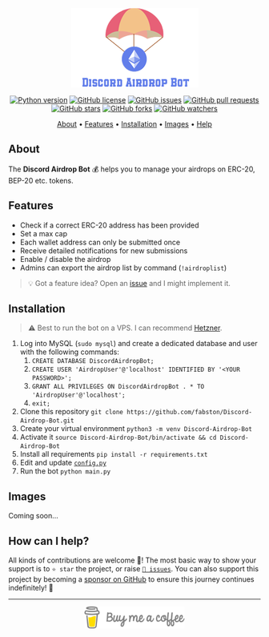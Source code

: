 <p align="center"><a href="https://github.com/fabston/Discord-Airdrop-Bot" target="_blank"><img src="https://github.com/fabston/Discord-Airdrop-Bot/blob/main/assets/logo.png?raw=true"></a></p>

<p align="center">
    <a href="https://www.python.org/downloads/release/python-380/"><img src="https://img.shields.io/badge/python-3.8-blue.svg?style=plastic" alt="Python version"></a>
    <a href="https://github.com/fabston/Discord-Airdrop-Bot/blob/master/LICENSE"><img src="https://img.shields.io/github/license/fabston/Discord-Airdrop-Bot?style=plastic" alt="GitHub license"></a>
    <a href="https://github.com/fabston/Discord-Airdrop-Bot/issues"><img src="https://img.shields.io/github/issues/fabston/Discord-Airdrop-Bot?style=plastic" alt="GitHub issues"></a>
    <a href="https://github.com/fabston/Discord-Airdrop-Bot/pulls"><img src="https://img.shields.io/github/issues-pr/fabston/Discord-Airdrop-Bot?style=plastic" alt="GitHub pull requests"></a>
    <br /><a href="https://github.com/fabston/Discord-Airdrop-Bot/stargazers"><img src="https://img.shields.io/github/stars/fabston/Discord-Airdrop-Bot?style=social" alt="GitHub stars"></a>
    <a href="https://github.com/fabston/Discord-Airdrop-Bot/network/members"><img src="https://img.shields.io/github/forks/fabston/Discord-Airdrop-Bot?style=social" alt="GitHub forks"></a>
    <a href="https://github.com/fabston/Discord-Airdrop-Bot/watchers"><img src="https://img.shields.io/github/watchers/fabston/Discord-Airdrop-Bot?style=social" alt="GitHub watchers"></a>
</p>

<p align="center">
  <a href="#about">About</a>
  •
  <a href="#features">Features</a>
  •
  <a href="#installation">Installation</a>
  •
  <a href="#images">Images</a>
  •
  <a href="#how-can-i-help">Help</a>
</p>

## About
The **Discord Airdrop Bot** 💰 helps you to manage your airdrops on ERC-20, BEP-20 etc. tokens.


## Features
- Check if a correct ERC-20 address has been provided
- Set a max cap
- Each wallet address can only be submitted once
- Receive detailed notifications for new submissions
- Enable / disable the airdrop
- Admins can export the airdrop list by command (`!airdroplist`)

> 💡 Got a feature idea? Open an [issue](https://github.com/fabston/Discord-Airdrop-Bot/issues/new?assignees=&labels=enhancement&template=feature-request---.md) and I might implement it.


## Installation
> ⚠️ Best to run the bot on a VPS. I can recommend [Hetzner](https://fabston.dev/hetzner).
1. Log into MySQL (`sudo mysql`) and create a dedicated database and user with the following commands:
   1. `CREATE DATABASE DiscordAirdropBot;`
   1. `CREATE USER 'AirdropUser'@'localhost' IDENTIFIED BY '<YOUR PASSWORD>';`
   1. `GRANT ALL PRIVILEGES ON DiscordAirdropBot . * TO 'AirdropUser'@'localhost';`
   1. `exit;`
1. Clone this repository `git clone https://github.com/fabston/Discord-Airdrop-Bot.git`
1. Create your virtual environment `python3 -m venv Discord-Airdrop-Bot`
1. Activate it `source Discord-Airdrop-Bot/bin/activate && cd Discord-Airdrop-Bot`
1. Install all requirements `pip install -r requirements.txt`
1. Edit and update [`config.py`](https://github.com/fabston/Discord-Airdrop-Bot/blob/master/config.py)
1. Run the bot `python main.py`


## Images
Coming soon...

## How can I help?
All kinds of contributions are welcome 🙌! The most basic way to show your support is to `⭐️ star` the project, or raise [`🐞 issues`](https://github.com/fabston/Discord-Airdrop-Bot/issues/new/choose). You can also support this project by becoming a [sponsor on GitHub](https://github.com/sponsors/fabston) to ensure this journey continues indefinitely! 🚀

***

<p align="center">
    <a href="https://www.buymeacoffee.com/fabston"><img alt="Buy Me A Coffee" title="☕️" src="https://github.com/fabston/Discord-Airdrop-Bot/blob/main/assets/bmac.png?raw=true" width=200px></a>
</p>